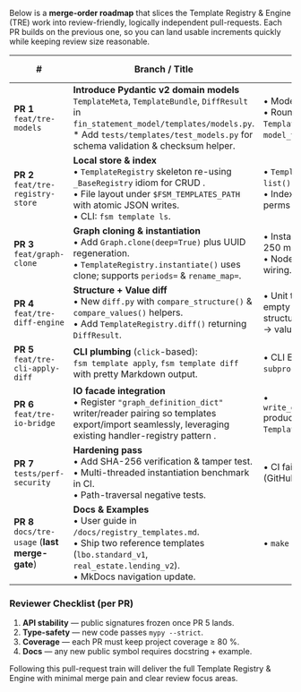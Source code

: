 Below is a **merge-order roadmap** that slices the Template Registry & Engine (TRE) work into review-friendly, logically independent pull-requests.  Each PR builds on the previous one, so you can land usable increments quickly while keeping review size reasonable.

| #                                                   | Branch / Title                                                                                                                                                                                                            | Purpose & Key Scope                                                                                                           | Acceptance tests                                                                                   | Review Hints |
| --------------------------------------------------- | ------------------------------------------------------------------------------------------------------------------------------------------------------------------------------------------------------------------------- | ----------------------------------------------------------------------------------------------------------------------------- | -------------------------------------------------------------------------------------------------- | ------------ |
| **PR 1**<br/>`feat/tre-models`                      | **Introduce Pydantic v2 domain models** `TemplateMeta`, `TemplateBundle`, `DiffResult` in `fin_statement_model/templates/models.py`.<br/>\* Add `tests/templates/test_models.py` for schema validation & checksum helper. | • Models validate & freeze.<br/>• Round-trip `TemplateBundle.model_dump()` / `model_validate()` passes.                       | Cite existing Pydantic pattern (e.g. IO configs) for `ConfigDict(extra="forbid", frozen=True)` .   |              |
| **PR 2**<br/>`feat/tre-registry-store`              | **Local store & index**<br/>• `TemplateRegistry` skeleton re-using `_BaseRegistry` idiom for CRUD .<br/>• File layout under `$FSM_TEMPLATES_PATH` with atomic JSON writes.<br/>• CLI: `fsm template ls`.                  | • `TemplateRegistry.register_graph` & `list()` round-trip a dummy graph.<br/>• Index file created with correct perms (`600`). | Focus review on race-condition safety (use `pathlib.Path.rename` to atomically move temp → final). |              |
| **PR 3**<br/>`feat/graph-clone`                     | **Graph cloning & instantiation**<br/>• Add `Graph.clone(deep=True)` plus UUID regeneration.<br/>• `TemplateRegistry.instantiate()` uses clone; supports `periods=` & `rename_map=`.                                      | • Instantiate 2 000-node fixture in < 250 ms.<br/>• Node rename preserves edge wiring.                                        | Touch only `core/graph` mix-ins; follow existing constructor contract .                            |              |
| **PR 4**<br/>`feat/tre-diff-engine`                 | **Structure + Value diff**<br/>• New `diff.py` with `compare_structure()` & `compare_values()` helpers.<br/>• Add `TemplateRegistry.diff()` returning `DiffResult`.                                                       | • Unit tests: identical bundles → empty diff; changed formula → structural diff; changed output values → value diff.          | Keep value comparison via public `Graph.calculate`—no private cache poking.                        |              |
| **PR 5**<br/>`feat/tre-cli-apply-diff`              | **CLI plumbing** (`click`-based):<br/>`fsm template apply`, `fsm template diff` with pretty Markdown output.                                                                                                              | • CLI E2E tests via `pytest-subprocess`.                                                                                      | Follow existing CLI style in `fsm` tool (if any) for option names.                                 |              |
| **PR 6**<br/>`feat/tre-io-bridge`                   | **IO facade integration**<br/>• Register `"graph_definition_dict"` writer/reader pairing so templates export/import seamlessly, leveraging existing handler-registry pattern .                                            | • `write_data("graph_definition_dict")` produces same dict used inside `TemplateBundle.graph_dict`.                           | Ensure writer honours `include_nodes` so users can snapshot partial graphs later.                  |              |
| **PR 7**<br/>`tests/perf-security`                  | **Hardening pass**<br/>• Add SHA-256 verification & tamper test.<br/>• Multi-threaded instantiation benchmark in CI.<br/>• Path-traversal negative tests.                                                                 | • CI fails if instantiate > 250 ms (GitHub Actions, M1 runner).                                                               | Reviewers: perf tuning may require switching `json.load`→`orjson`.                                 |              |
| **PR 8**<br/>`docs/tre-usage` (**last merge-gate**) | **Docs & Examples**<br/>• User guide in `/docs/registry_templates.md`.<br/>• Ship two reference templates (`lbo.standard_v1`, `real_estate.lending_v2`).<br/>• MkDocs navigation update.                                  | • `make docs` builds without warnings.                                                                                        | After merge, cut release `v0.4.0-beta`.                                                            |              |

### Reviewer Checklist (per PR)

1. **API stability** — public signatures frozen once PR 5 lands.
2. **Type-safety** — new code passes `mypy --strict`.
3. **Coverage** — each PR must keep project coverage ≥ 80 %.
4. **Docs** — any new public symbol requires docstring + example.

Following this pull-request train will deliver the full Template Registry & Engine with minimal merge pain and clear review focus areas.

